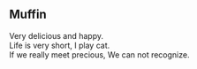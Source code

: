 ## Muffin
Very delicious and happy.<br>
Life is very short, I play cat.<br>
If we really meet precious, We can not recognize. <br>
